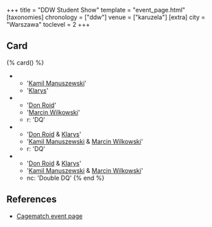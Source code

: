 +++
title = "DDW Student Show"
template = "event_page.html"
[taxonomies]
chronology = ["ddw"]
venue = ["karuzela"]
[extra]
city = "Warszawa"
toclevel = 2
+++

## Card

{% card() %}
- - '[Kamil Manuszewski](@/w/kamil-aleksander.md)'
  - '[Klarys](@/w/klarys.md)'
- - '[Don Roid](@/w/don-roid.md)'
  - '[Marcin Wilkowski](@/w/jedrus-bulecka.md)'
  - r: 'DQ'
- - '[Don Roid](@/w/don-roid.md) & [Klarys](@/w/klarys.md)'
  - '[Kamil Manuszewski](@/w/kamil-aleksander.md) & [Marcin Wilkowski](@/w/jedrus-bulecka.md)'
  - r: 'DQ'
- - '[Don Roid](@/w/don-roid.md) & [Klarys](@/w/klarys.md)'
  - '[Kamil Manuszewski](@/w/kamil-aleksander.md) & [Marcin Wilkowski](@/w/jedrus-bulecka.md)'
  - nc: 'Double DQ'
{% end %}

## References

* [Cagematch event page](https://www.cagematch.net/?id=1&nr=39143)
